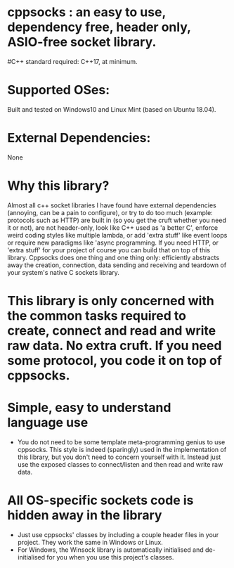 # cppsocks : an easy to use, dependency free, header only, ASIO-free socket library.

#C++ standard required:
C++17, at minimum.

# Supported OSes:
Built and tested on Windows10 and Linux Mint (based on Ubuntu 18.04).

# External Dependencies:
None

# Why this library?
Almost all c++ socket libraries I have found have external dependencies (annoying, can be a pain to configure), or try to do too much (example: protocols such as HTTP) are built in (so you get the cruft whether you need it or not), are not header-only, look like C++ used as 'a better C', enforce weird coding styles like multiple lambda, or add 'extra stuff' like event loops or require new paradigms like 'async programming. If you need HTTP, or 'extra stuff' for your project of course you can build that on top of this library. Cppsocks does one thing and one thing only: efficiently abstracts away the creation, connection, data sending and receiving and teardown of your system's native C sockets library.

# This library is only concerned with the common tasks required to create, connect and read and write raw data. No extra cruft. If you need some protocol, you code it on top of cppsocks.

# Simple, easy to understand language use
 - You do not need to be some template meta-programming genius to use cppsocks. This style is indeed (sparingly) used in the implementation of this library, but you don't need to concern yourself with it. Instead just use the exposed classes to connect/listen and then read and write raw data.
 
# All OS-specific sockets code is hidden away in the library
 - Just use cppsocks' classes by including a couple header files in your project. They work the same in Windows or Linux.
 - For Windows, the Winsock library is automatically initialised and de-initialised for you when you use this project's classes.
 
 #
 
